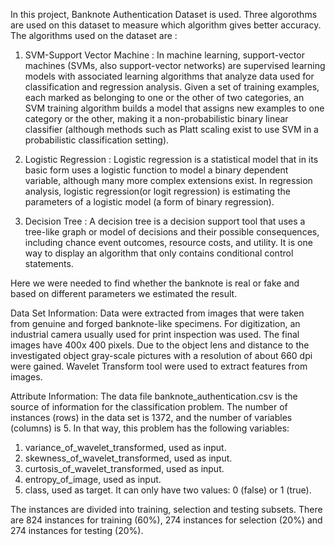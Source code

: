 In this project, Banknote Authentication Dataset is used. Three algorothms are used on this dataset to measure which algorithm gives better accuracy. The algorithms used on the dataset are :

1. SVM-Support Vector Machine : In machine learning, support-vector machines (SVMs, also support-vector networks) are supervised learning models with associated learning algorithms that analyze data used for classification and regression analysis. Given a set of training examples, each marked as belonging to one or the other of two categories, an SVM training algorithm builds a model that assigns new examples to one category or the other, making it a non-probabilistic binary linear classifier (although methods such as Platt scaling exist to use SVM in a probabilistic classification setting).

2. Logistic Regression : Logistic regression is a statistical model that in its basic form uses a logistic function to model a binary dependent variable, although many more complex extensions exist. In regression analysis, logistic regression(or logit regression) is estimating the parameters of a logistic model (a form of binary regression).

3. Decision Tree : A decision tree is a decision support tool that uses a tree-like graph or model of decisions and their possible consequences, including chance event outcomes, resource costs, and utility. It is one way to display an algorithm that only contains conditional control statements.

Here we were needed to find whether the banknote is real or fake and based on different parameters we estimated the result.

Data Set Information:
Data were extracted from images that were taken from genuine and forged banknote-like
specimens. For digitization, an industrial camera usually used for print inspection was used. The
final images have 400x 400 pixels. Due to the object lens and distance to the investigated object
gray-scale pictures with a resolution of about 660 dpi were gained. Wavelet Transform tool were
used to extract features from images.

Attribute Information:
The data file banknote_authentication.csv is the source of information for the classification
problem. The number of instances (rows) in the data set is 1372, and the number of variables 
(columns) is 5. In that way, this problem has the following variables:

1. variance_of_wavelet_transformed, used as input.
2. skewness_of_wavelet_transformed, used as input.
3. curtosis_of_wavelet_transformed, used as input.
4. entropy_of_image, used as input.
5. class, used as target. It can only have two values: 0 (false) or 1 (true).

The instances are divided into training, selection and testing subsets. There are 824 instances for 
training (60%), 274 instances for selection (20%) and 274 instances for testing (20%).
